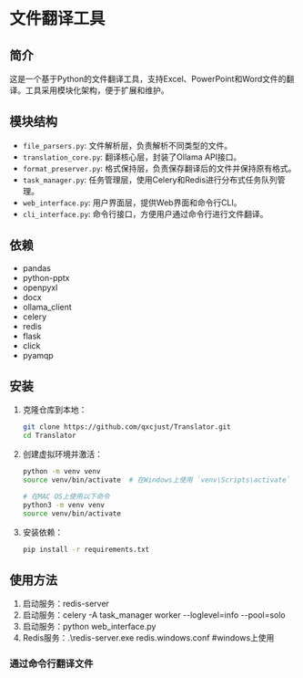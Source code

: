 # 文件翻译工具

## 简介
这是一个基于Python的文件翻译工具，支持Excel、PowerPoint和Word文件的翻译。工具采用模块化架构，便于扩展和维护。

## 模块结构
- `file_parsers.py`: 文件解析层，负责解析不同类型的文件。
- `translation_core.py`: 翻译核心层，封装了Ollama API接口。
- `format_preserver.py`: 格式保持层，负责保存翻译后的文件并保持原有格式。
- `task_manager.py`: 任务管理层，使用Celery和Redis进行分布式任务队列管理。
- `web_interface.py`: 用户界面层，提供Web界面和命令行CLI。
- `cli_interface.py`: 命令行接口，方便用户通过命令行进行文件翻译。

## 依赖
- pandas
- python-pptx
- openpyxl
- docx
- ollama_client
- celery
- redis
- flask
- click
- pyamqp

## 安装
1. 克隆仓库到本地：
   ```bash
   git clone https://github.com/qxcjust/Translator.git
   cd Translator
   ```
2. 创建虚拟环境并激活：
   ```bash
   python -m venv venv
   source venv/bin/activate  # 在Windows上使用 `venv\Scripts\activate`
   ```
   ```bash
   # 在MAC OS上使用以下命令
   python3 -m venv venv
   source venv/bin/activate
   ```
3. 安装依赖：
   ```bash
   pip install -r requirements.txt
   ```

## 使用方法
1. 启动服务：redis-server
2. 启动服务：celery -A task_manager  worker --loglevel=info --pool=solo
3. 启动服务：python web_interface.py
4. Redis服务：.\redis-server.exe redis.windows.conf  #windows上使用



### 通过命令行翻译文件